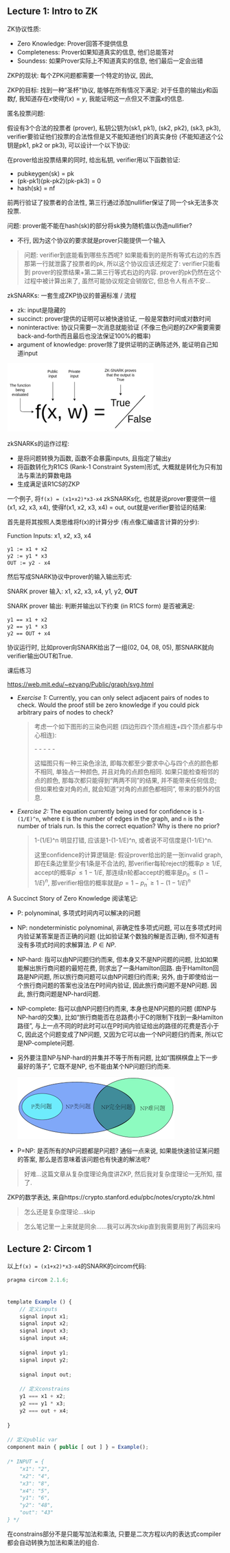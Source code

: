 ## Lecture 1: Intro to ZK

ZK协议性质:

-   Zero Knowledge: Prover回答不提供信息
-   Completeness: Prover如果知道真实的信息, 他们总能答对
-   Soundess: 如果Prover实际上不知道真实的信息, 他们最后一定会出错

ZKP的现状: 每个ZPK问题都需要一个特定的协议, 因此, 

ZKP的目标: 找到一种“圣杯”协议, 能够在所有情况下满足: 对于任意的输出$y$和函数$f$, 我知道存在$x$使得$f(x) = y$, 我能证明这一点但又不泄露$x$的信息.



匿名投票问题:

假设有3个合法的投票者 (prover), 私钥公钥为(sk1, pk1), (sk2, pk2), (sk3, pk3), verifier要验证他们投票的合法性但是又不能知道他们的真实身份 (不能知道这个公钥是pk1, pk2 or pk3), 可以设计一个以下协议:

在prover给出投票结果的同时, 给出私钥, verifier用以下函数验证:

-   pubkeygen(sk) = pk
-   (pk-pk1)(pk-pk2)(pk-pk3) = 0
-   hash(sk) = nf

前两行验证了投票者的合法性, 第三行通过添加nullifier保证了同一个sk无法多次投票.

问题: prover能不能在hash(sk)的部分将sk换为随机值以伪造nullifier?

-   不行, 因为这个协议的要求就是prover只能提供一个输入

>   问题: verifier到底能看到哪些东西呢? 如果能看到的是所有等式右边的东西那第一行就泄露了投票者的pk, 所以这个协议应该还规定了: verifier只能看到 prover的投票结果+第二第三行等式右边的内容. prover的pk仍然在这个过程中被计算出来了, 虽然可能协议规定会销毁它, 但总令人有点不安...



zkSNARKs: 一套生成ZKP协议的普遍标准 / 流程

-   zk: input是隐藏的
-   succinct: prover提供的证明可以被快速验证, 一般是常数时间或对数时间
-   noninteractive: 协议只需要一次消息就能验证 (不像三色问题的ZKP需要需要back-and-forth而且最后也没法保证100%的概率)
-   argument of knowledge: prover除了提供证明的正确陈述外, 能证明自己知道input

<img src="img_md/image-20241219032443009.png" alt="image-20241219032443009" style="zoom:60%;" />

zkSNARKs的运作过程:

-   是将问题转换为函数, 函数不会暴露inputs, 且指定了输出y
-   将函数转化为R1CS (Rank-1 Constraint System)形式, 大概就是转化为只有加法与乘法的算数电路
-   生成满足该R1CS的ZKP

一个例子, 将`f(x) = (x1+x2)*x3-x4` zkSNARKs化, 也就是说prover要提供一组(x1, x2, x3, x4), 使得f(x1, x2, x3, x4) = out, out就是verifier要验证的结果:

首先是将其按照人类思维将f(x)的计算分步 (有点像汇编语言计算的分步):

Function Inputs: x1, x2, x3, x4

```
y1 := x1 + x2
y2 := y1 * x3
OUT := y2 - x4
```

然后写成SNARK协议中prover的输入输出形式:

SNARK prover 输入: x1, x2, x3, x4, y1, y2, **OUT**

SNARK prover 输出: 判断并输出以下约束 (in R1CS form) 是否被满足:

```
y1 == x1 + x2
y2 == y1 * x3
y2 == OUT + x4
```

协议运行时, 比如prover向SNARK给出了一组(02, 04, 08, 05), 那SNARK就向verifier输出OUT和True.



课后练习

https://web.mit.edu/~ezyang/Public/graph/svg.html

-   *Exercise 1:* Currently, you can only select adjacent pairs of nodes to check. Would the proof still be zero knowledge if you could pick arbitrary pairs of nodes to check?

    >   考虑一个如下图形的三染色问题 (四边形四个顶点相连+四个顶点都与中心相连):
    >
    >   \-  \-
    >     \-
    >   \-  \-
    >
    >   这幅图只有一种三染色涂法, 即每次都至少要求中心与四个点的颜色都不相同, 单独占一种颜色, 并且对角的点颜色相同. 如果只能检查相邻的点的颜色, 那每次都只能得到“两两不同”的结果, 并不能带来任何信息; 但如果检查对角的点, 就会知道“对角的点颜色都相同”, 带来的额外的信息.

-   *Exercise 2:* The equation currently being used for confidence is `1-(1/E)^n`, where `E` is the number of edges in the graph, and `n` is the number of trials run. Is this the correct equation? Why is there no prior?

    >   1-(1/E)^n 明显打错, 应该是1-(1-1/E)^n, 或者说不可信度是(1-1/E)^n. 
    >
    >   这里confidence的计算逻辑是: 假设prover给出的是一张invalid graph, 即在E条边里至少有1条是不合法的, 那verifier每轮reject的概率$p\ge 1/E$, accept的概率$p^\prime \le 1-1/E$, 那连续n轮都accept的概率是$p_n^\prime\le(1-1/E)^n$, 那verifier相信的概率就是$p=1-p^\prime_n\ge1-(1-1/E)^n$



A Succinct Story of Zero Knowledge 阅读笔记:

-   P: polynominal, 多项式时间内可以解决的问题

-   NP: nondeterministic polynominal, 非确定性多项式问题, 可以在多项式时间内验证某答案是否正确的问题 (比如验证某个数独的解是否正确), 但不知道有没有多项式时间的求解算法. $P\in NP$.

-   NP-hard: 指可以由NP问题归约而来, 但本身又不是NP问题的问题, 比如如果能解出旅行商问题的最短花费, 则求出了一条Hamilton回路. 由于Hamilton回路是NP问题, 所以旅行商问题可以由NP问题归约而来; 另外, 由于即使给出一个旅行商问题的答案也没法在P时间内验证, 因此旅行商问题不是NP问题. 因此, 旅行商问题是NP-hard问题.

-   NP-complete: 指可以由NP问题归约而来, 本身也是NP问题的问题 (即NP与NP-hard的交集), 比如“旅行商能否在总路费小于C的限制下找到一条Hamilton路径”, 与上一点不同的时此时可以在P时间内验证给出的路径的花费是否小于C, 因此这个问题变成了NP问题, 又因为它可以由一个NP问题归约而来, 所以它是NP-complete问题.

-   另外要注意NP与NP-hard的并集并不等于所有问题, 比如“围棋棋盘上下一步最好的落子”, 它既不是NP, 也不能由某个NP问题归约而来.

    <img src="img_md/image-20241219231120094.png" alt="image-20241219231120094" style="zoom:50%;" />

-   P=NP: 是否所有的NP问题都是P问题? 通俗一点来说, 如果能快速验证某问题的答案, 那么是否意味着该问题也有快速的解法呢?

>   好难...这篇文章从复杂度理论角度讲ZKP, 然后我对复杂度理论一无所知, 摆了.



ZKP的数学表达, 来自https://crypto.stanford.edu/pbc/notes/crypto/zk.html

>   怎么还是复杂度理论...skip



>   怎么笔记里一上来就是同余......我可以再次skip直到我需要用到了再回来吗

##  Lecture 2: Circom 1

以上`f(x) = (x1+x2)*x3-x4`的SNARK的circom代码:

```js
pragma circom 2.1.6;


template Example () {
    // 定义inputs
    signal input x1;
    signal input x2;
    signal input x3;
    signal input x4;

    signal input y1;
    signal input y2;

    signal input out;

    // 定义constrains
    y1 === x1 + x2;
    y2 === y1 * x3;
    y2 === out + x4;
    
}
 
// 定义public var
component main { public [ out ] } = Example();
 
/* INPUT = {
    "x1": "2",
    "x2": "4",
    "x3": "8",
    "x4": "5",
    "y1": "6",
    "y2": "48",
    "out": "43"
} */
```

在constrains部分不是只能写加法和乘法, 只要是二次方程以内的表达式compiler都会自动转换为加法和乘法的组合.
